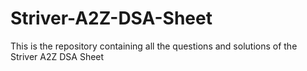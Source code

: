 # Striver-A2Z-DSA-Sheet
This is the repository containing all the questions and solutions of the Striver A2Z DSA Sheet
